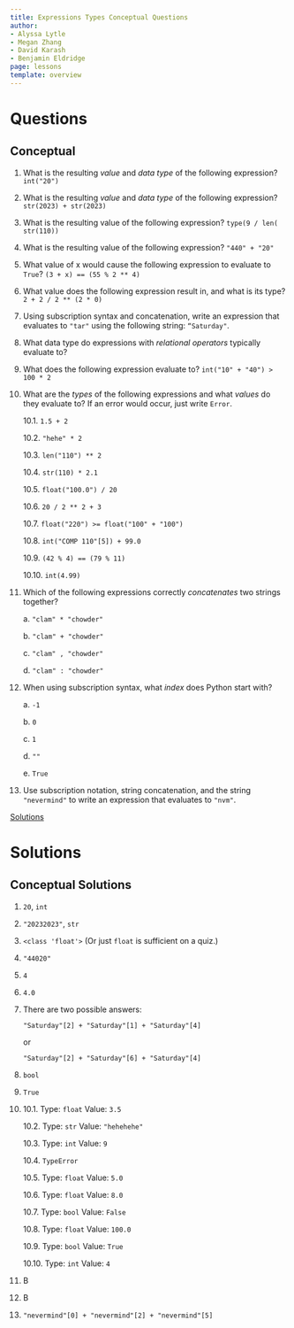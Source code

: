 ```yaml
---
title: Expressions Types Conceptual Questions
author:
- Alyssa Lytle
- Megan Zhang
- David Karash
- Benjamin Eldridge
page: lessons
template: overview
---
```


# Questions


## Conceptual

1. What is the resulting *value* and *data type* of the following expression? `int("20")`
2. What is the resulting *value* and *data type* of the following expression? `str(2023) + str(2023)`
3.	What is the resulting value of the following expression?
` type(9 / len( str(110)) `
4. What is the resulting value of the following expression? `"440" + "20"`
5. What value of x would cause the following expression to evaluate to `True`?
` (3 + x) == (55 % 2 ** 4) `
6. What value does the following expression result in, and what is its type? `2 + 2 / 2 ** (2 * 0)`
7.	Using subscription syntax and concatenation, write an expression that evaluates to `"tar"` using the following string: `“Saturday"`.
8.  What data type do expressions with *relational operators* typically evaluate to?
9.  What does the following expression evaluate to? `int("10" + "40") > 100 * 2`
10. What are the *types* of the following expressions and what *values* do they evaluate to? If an error would occur, just write `Error`.

    10.1. `1.5 + 2`

    10.2. `"hehe" * 2`

    10.3. `len("110") ** 2`

    10.4. `str(110) * 2.1`

    10.5. `float("100.0") / 20`

    10.6. `20 / 2 ** 2 + 3`

    10.7. `float("220") >= float("100" + "100")`

    10.8. `int("COMP 110"[5]) + 99.0`

    10.9. `(42 % 4) == (79 % 11)`

    10.10. `int(4.99)`

11. Which of the following expressions correctly *concatenates* two strings together?

    a. `"clam" * "chowder"`

    b. `"clam" + "chowder"`

    c. `"clam" , "chowder"`

    d. `"clam" : "chowder"`

12. When using subscription syntax, what *index* does Python start with?

    a. `-1`

    b. `0`

    c. `1`

    d. `""`

    e. `True`



13. Use subscription notation, string concatenation, and the string `"nevermind"` to write an expression that evaluates to `"nvm"`.

[Solutions](#conceptual-solutions)

# Solutions

## Conceptual Solutions

1. `20`, `int`
2. `"20232023"`, `str`
3. `<class 'float'>` (Or just `float` is sufficient on a quiz.)
4. `"44020"`
5. `4`
6. `4.0`
7. There are two possible answers:
    
    `"Saturday"[2] + "Saturday"[1] + "Saturday"[4]`

    or

    `"Saturday"[2] + "Saturday"[6] + "Saturday"[4]`

8. `bool`
9. `True`
10. 
    10.1. Type: `float` Value: `3.5`

    10.2. Type: `str` Value: `"hehehehe"`

    10.3. Type: `int` Value: `9`

    10.4. `TypeError`

    10.5. Type: `float` Value: `5.0`

    10.6. Type: `float` Value: `8.0`

    10.7. Type: `bool` Value: `False`

    10.8. Type: `float` Value: `100.0`

    10.9. Type: `bool` Value: `True`

    10.10. Type: `int` Value: `4`

11. B
12. B
13. `"nevermind"[0] + "nevermind"[2] + "nevermind"[5]`

